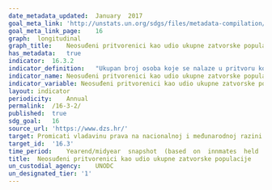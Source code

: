```yaml
---	
date_metadata_updated:	January  2017
goal_meta_link:	'http://unstats.un.org/sdgs/files/metadata-compilation/Metadata-Goal-16.pdf'
goal_meta_link_page:	16
graph:	longitudinal
graph_title:	Neosuđeni pritvorenici kao udio ukupne zatvorske populacije
has_metadata:	true
indicator:	16.3.2
indicator_definition:	"Ukupan broj osoba koje se nalaze u pritvoru koji još nisu osuđeni, kao postotak od ukupnog broja osoba koje se nalaze u pritvoru, na određeni datum. Osuđene osobe su osobe koje su podvrgnute kaznenom postupku koje su dobile odluku nadležnog tijela o njihovoj osudi ili oslobađanju. U svrhu pokazatelja, osobe one koje su dobile ne-konačnu odluku (na primjer, kada se na osuđujuću presudu može podnijeti žalba) smatraju se osuđenim."
indicator_name:	Neosuđeni pritvorenici kao udio ukupne zatvorske populacije
indicator_variable:	Neosuđeni pritvorenici kao udio ukupne zatvorske populacije
layout:	indicator
periodicity:	Annual
permalink:	/16-3-2/
published:	true
sdg_goal:	16
source_url:	'https://www.dzs.hr/'
target:	Promicati vladavinu prava na nacionalnoj i međunarodnoj razini i osigurati jednak pristup pravdi za sve.
target_id:	'16.3'
time_period:	Yearend/midyear  snapshot  (based  on  innmates  held  in  state  and  federal  correctional  facilities  at  yearend  and  local  jail  inmates  on  June  30(for  years  prior  to  2015)  or  on  December  31  (for  2015).
title:	Neosuđeni pritvorenici kao udio ukupne zatvorske populacije
un_custodial_agency:	UNODC
un_designated_tier:	'1'
---	
```

